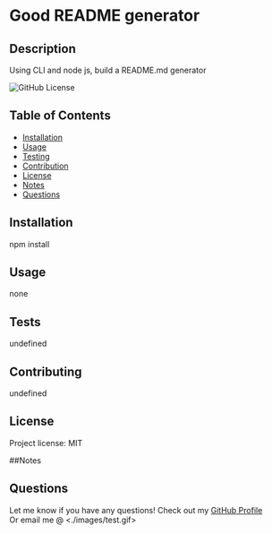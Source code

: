 # Good README generator

## Description 

Using CLI and node js, build a README.md generator
                
![GitHub License](https://img.shields.io/badge/license-MIT-green.svg)

## Table of Contents
                                           
* [Installation](#installation)
* [Usage](#usage)
* [Testing](#testing)
* [Contribution](#contribution)
* [License](#license)
* [Notes](#notes)
* [Questions](#questions)
                    
## Installation
                      
npm install
                     
## Usage 
                      
none

## Tests
                      
undefined

## Contributing
                      
undefined
                    
## License
                      
Project license: MIT

##Notes
                                                        
## Questions
Let me know if you have any questions! Check out my [GitHub Profile](https://github.com/davidnjaffe)                 
Or email me @ <./images/test.gif>
                      
